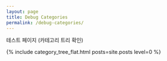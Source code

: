 ```yaml
---
layout: page
title: Debug Categories
permalink: /debug-categories/
---
```


<p>테스트 페이지 (카테고리 트리 확인)</p>

{% include category_tree_flat.html posts=site.posts level=0 %}
